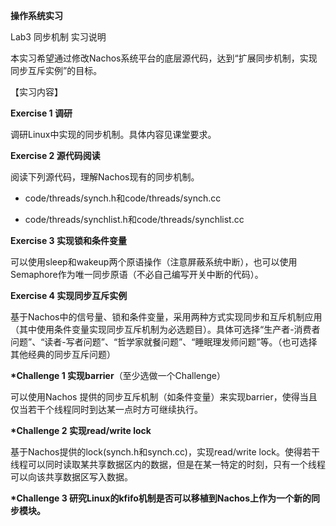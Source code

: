 **操作系统实习**

Lab3 同步机制 实习说明

本实习希望通过修改Nachos系统平台的底层源代码，达到“扩展同步机制，实现同步互斥实例”的目标。

【实习内容】

**Exercise 1 调研**

调研Linux中实现的同步机制。具体内容见课堂要求。

**Exercise 2 源代码阅读**

阅读下列源代码，理解Nachos现有的同步机制。

-   code/threads/synch.h和code/threads/synch.cc

-   code/threads/synchlist.h和code/threads/synchlist.cc

**Exercise 3 实现锁和条件变量**

可以使用sleep和wakeup两个原语操作（注意屏蔽系统中断），也可以使用Semaphore作为唯一同步原语（不必自己编写开关中断的代码）。

**Exercise 4 实现同步互斥实例**

基于Nachos中的信号量、锁和条件变量，采用两种方式实现同步和互斥机制应用（其中使用条件变量实现同步互斥机制为必选题目）。具体可选择“生产者-消费者问题”、“读者-写者问题”、“哲学家就餐问题”、“睡眠理发师问题”等。（也可选择其他经典的同步互斥问题）

**\*Challenge 1 实现barrier**（至少选做一个Challenge）

可以使用Nachos 提供的同步互斥机制（如条件变量）来实现barrier，使得当且仅当若干个线程同时到达某一点时方可继续执行。

**\*Challenge 2 实现read/write lock**

基于Nachos提供的lock(synch.h和synch.cc)，实现read/write lock。使得若干线程可以同时读取某共享数据区内的数据，但是在某一特定的时刻，只有一个线程可以向该共享数据区写入数据。

**\*Challenge 3 研究Linux的kfifo机制是否可以移植到Nachos上作为一个新的同步模块。**
